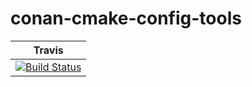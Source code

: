# conan-cmake-config-tools

| Travis |
|--------|
|[![Build Status](https://travis-ci.org/db4/conan-cmake-config-tools.svg?branch=master)](https://travis-ci.org/db4/conan-cmake-config-tools)|
